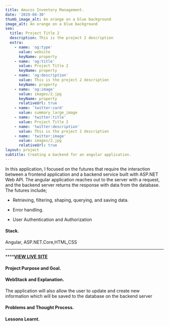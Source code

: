 ```yaml
---
title: Amucos Inventory Management.
date: '2019-04-30'
thumb_image_alt: An orange on a blue background
image_alt: An orange on a blue background
seo:
  title: Project Title 2
  description: This is the project 2 description
  extra:
    - name: 'og:type'
      value: website
      keyName: property
    - name: 'og:title'
      value: Project Title 2
      keyName: property
    - name: 'og:description'
      value: This is the project 2 description
      keyName: property
    - name: 'og:image'
      value: images/2.jpg
      keyName: property
      relativeUrl: true
    - name: 'twitter:card'
      value: summary_large_image
    - name: 'twitter:title'
      value: Project Title 2
    - name: 'twitter:description'
      value: This is the project 2 description
    - name: 'twitter:image'
      value: images/2.jpg
      relativeUrl: true
layout: project
subtitle: Creating a backend for an angular application.
---
```

In this application, I focused on the futures that require the interaction between a frontend application and a backend service built with ASP.NET Web API. The angular application reaches out to the server with a request, and the backend server returns the response with data from the database. The futures include;

*   Retrieving, filtering, shaping, querying, and saving data.

*   Error handling.

*   User Authentication and Authorization

#### **Stack.**

Angular, ASP.NET.Core,HTML,CSS

***

\*\*\*\*[**VIEW LIVE** **SITE**](https://okalangkenneth.github.io/weather_app/)

#### **Project Purpose and Goal.**

#### **WebStack and Explanation.**

The application will also allow the user to update and create new information which will be saved to the database on the backend server

#### **Problems and Thought Process.**

#### **Lessons Learnt.**
